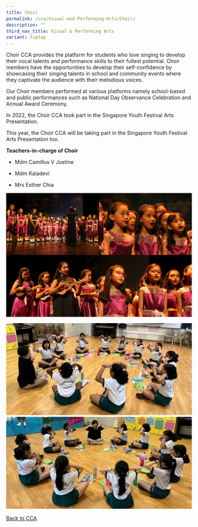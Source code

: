 ```yaml
---
title: Choir
permalink: /cca/Visual-and-Performing-Arts/Choir/
description: ""
third_nav_title: Visual & Performing Arts
variant: tiptap
---
```

<p>Choir CCA provides the platform for students who love singing to develop their vocal talents and performance skills to their fullest potential. Choir members have the opportunities to develop their self-confidence by showcasing their singing talents in school and community events where they captivate the audience with their melodious voices.</p><p>Our Choir members performed at various platforms namely  school-based and public performances such as National Day Observance Celebration and Annual Award Ceremony. </p><p>In 2022, the Choir CCA took part in the Singapore Youth Festival Arts Presentation. </p><p>This year, the Choir CCA will be taking part in the Singapore Youth Festival Arts Presentation too.</p><p><strong>Teachers-in-charge of Choir</strong></p><ul data-tight="true" class="tight"><li><p>Mdm Camillus V Justine</p></li><li><p>Mdm Kaladevi</p></li><li><p>Mrs Esther Chia</p></li></ul><div class="isomer-image-wrapper"><img style="width:50%;float:left" height="auto" width="100%" src="/images/IMG_9864.jpeg"></div><div class="isomer-image-wrapper"><img style="width:50%;float:left" height="auto" width="100%" src="/images/IMG_9870.jpeg"></div><div class="isomer-image-wrapper"><img style="width:50%;float:left" height="auto" width="100%" src="/images/IMG_9878.jpeg"></div><div class="isomer-image-wrapper"><img style="width:50%" height="auto" width="100%" src="/images/IMG_9883.jpeg"></div><p></p><p></p><div class="isomer-image-wrapper"><img style="width: 100%" height="auto" width="100%" alt="" src="/images/CCA/choir_1.jpg"></div><p><a href="/caps-experience/Social-Moral-Emotional/Co-Curricular-Activities-CCA/" rel="noopener noreferrer nofollow" target="_blank">Back to CCA</a></p>